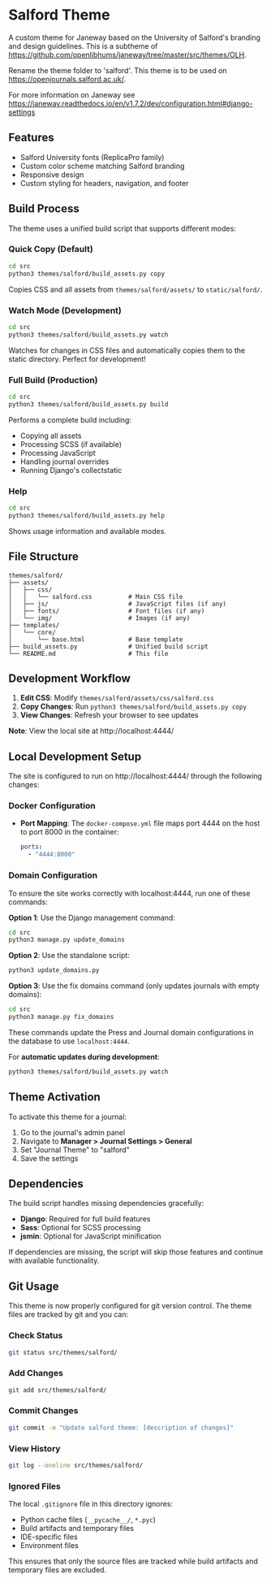# Salford Theme

A custom theme for Janeway based on the University of Salford's branding and design guidelines. This is a subtheme of https://github.com/openlibhums/janeway/tree/master/src/themes/OLH.

Rename the theme folder to 'salford'. This theme is to be used on https://openjournals.salford.ac.uk/.

For more information on Janeway see https://janeway.readthedocs.io/en/v1.7.2/dev/configuration.html#django-settings

## Features

- Salford University fonts (ReplicaPro family)
- Custom color scheme matching Salford branding
- Responsive design
- Custom styling for headers, navigation, and footer

## Build Process

The theme uses a unified build script that supports different modes:

### Quick Copy (Default)
```bash
cd src
python3 themes/salford/build_assets.py copy
```
Copies CSS and all assets from `themes/salford/assets/` to `static/salford/`.

### Watch Mode (Development)
```bash
cd src
python3 themes/salford/build_assets.py watch
```
Watches for changes in CSS files and automatically copies them to the static directory. Perfect for development!

### Full Build (Production)
```bash
cd src
python3 themes/salford/build_assets.py build
```
Performs a complete build including:
- Copying all assets
- Processing SCSS (if available)
- Processing JavaScript
- Handling journal overrides
- Running Django's collectstatic

### Help
```bash
cd src
python3 themes/salford/build_assets.py help
```
Shows usage information and available modes.

## File Structure

```
themes/salford/
├── assets/
│   ├── css/
│   │   └── salford.css          # Main CSS file
│   ├── js/                      # JavaScript files (if any)
│   ├── fonts/                   # Font files (if any)
│   └── img/                     # Images (if any)
├── templates/
│   └── core/
│       └── base.html            # Base template
├── build_assets.py              # Unified build script
└── README.md                    # This file
```

## Development Workflow

1. **Edit CSS**: Modify `themes/salford/assets/css/salford.css`
2. **Copy Changes**: Run `python3 themes/salford/build_assets.py copy`
3. **View Changes**: Refresh your browser to see updates

**Note**: View the local site at http://localhost:4444/

## Local Development Setup

The site is configured to run on http://localhost:4444/ through the following changes:

### Docker Configuration
- **Port Mapping**: The `docker-compose.yml` file maps port 4444 on the host to port 8000 in the container:
  ```yaml
  ports:
    - "4444:8000"
  ```

### Domain Configuration
To ensure the site works correctly with localhost:4444, run one of these commands:

**Option 1**: Use the Django management command:
```bash
cd src
python3 manage.py update_domains
```

**Option 2**: Use the standalone script:
```bash
python3 update_domains.py
```

**Option 3**: Use the fix domains command (only updates journals with empty domains):
```bash
cd src
python3 manage.py fix_domains
```

These commands update the Press and Journal domain configurations in the database to use `localhost:4444`.

For **automatic updates during development**:
```bash
python3 themes/salford/build_assets.py watch
```

## Theme Activation

To activate this theme for a journal:

1. Go to the journal's admin panel
2. Navigate to **Manager > Journal Settings > General**
3. Set "Journal Theme" to "salford"
4. Save the settings

## Dependencies

The build script handles missing dependencies gracefully:
- **Django**: Required for full build features
- **Sass**: Optional for SCSS processing
- **jsmin**: Optional for JavaScript minification

If dependencies are missing, the script will skip those features and continue with available functionality.

## Git Usage

This theme is now properly configured for git version control. The theme files are tracked by git and you can:

### Check Status
```bash
git status src/themes/salford/
```

### Add Changes
```bash
git add src/themes/salford/
```

### Commit Changes
```bash
git commit -m "Update salford theme: [description of changes]"
```

### View History
```bash
git log --oneline src/themes/salford/
```

### Ignored Files
The local `.gitignore` file in this directory ignores:
- Python cache files (`__pycache__/`, `*.pyc`)
- Build artifacts and temporary files
- IDE-specific files
- Environment files

This ensures that only the source files are tracked while build artifacts and temporary files are excluded.
